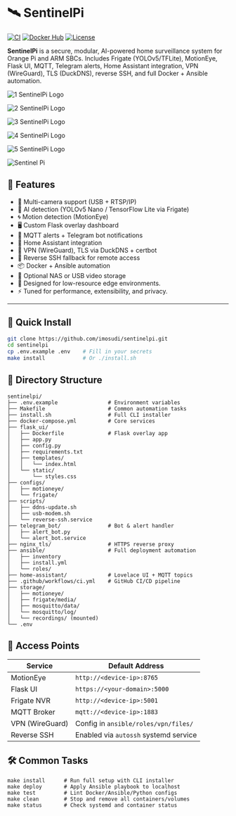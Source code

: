 
# 🛰️ SentinelPi

[![CI](https://github.com/imosudi/sentinelpi/actions/workflows/ci.yml/badge.svg)](https://github.com/imosudi/sentinelpi/actions)
[![Docker Hub](https://img.shields.io/docker/pulls/imosudi/flask-ui?label=flask-ui)](https://hub.docker.com/r/imosudi/flask-ui)
[![License](https://img.shields.io/github/license/imosudi/sentinelpi)](LICENSE)

**SentinelPi** is a secure, modular, AI-powered home surveillance system for Orange Pi and ARM SBCs. Includes Frigate (YOLOv5/TFLite), MotionEye, Flask UI, MQTT, Telegram alerts, Home Assistant integration, VPN (WireGuard), TLS (DuckDNS), reverse SSH, and full Docker + Ansible automation.



![1 SentinelPi Logo](https://raw.githubusercontent.com/imosudi/SentinelPi/main/SentinelPiLogo.jpeg)

![2 SentinelPi Logo](raw.githubusercontent.com/imosudi/SentinelPi/main/images/SentinelPiLogo.jpeg)

![3 SentinelPi Logo](raw.githubusercontent.com/imosudi/SentinelPi/main/images/SentinelPiLogo.png)

![4 SentinelPi Logo](images/SentinelPiLogo.png)

![5 SentinelPi Logo](images/SentinelPiLogo.jpeg)

<img src="images/SentinelPiLogo.jpeg" alt="Sentinel Pi" />

## 🔧 Features

- 🎥 Multi-camera support (USB + RTSP/IP)
- 🧠 AI detection (YOLOv5 Nano / TensorFlow Lite via Frigate)
- 🌀 Motion detection (MotionEye)
- 🖥️ Custom Flask overlay dashboard
- 🔔 MQTT alerts + Telegram bot notifications
- 🏡 Home Assistant integration
- 🔐 VPN (WireGuard), TLS via DuckDNS + certbot
- 🔁 Reverse SSH fallback for remote access
- 📦 Docker + Ansible automation
- 💾 Optional NAS or USB video storage
- 🔐 Designed for low-resource edge environments.
- ⚡️ Tuned for performance, extensibility, and privacy.

---

## 🚀 Quick Install

```bash
git clone https://github.com/imosudi/sentinelpi.git
cd sentinelpi
cp .env.example .env    # Fill in your secrets
make install            # Or ./install.sh

```

## 📁 Directory Structure

```
sentinelpi/
├── .env.example                # Environment variables
├── Makefile                    # Common automation tasks
├── install.sh                  # Full CLI installer
├── docker-compose.yml          # Core services
├── flask_ui/
│   ├── Dockerfile              # Flask overlay app
│   ├── app.py
│   ├── config.py
│   ├── requirements.txt
│   ├── templates/
│   │   └── index.html
│   └── static/
│       └── styles.css
├── configs/
│   ├── motioneye/
│   └── frigate/
├── scripts/
│   ├── ddns-update.sh
│   ├── usb-modem.sh
│   └── reverse-ssh.service
├── telegram_bot/               # Bot & alert handler
│   ├── alert_bot.py
│   └── alert_bot.service
├── nginx_tls/                  # HTTPS reverse proxy
├── ansible/                    # Full deployment automation
│   ├── inventory
│   ├── install.yml
│   └── roles/
├── home-assistant/             # Lovelace UI + MQTT topics
├── .github/workflows/ci.yml    # GitHub CI/CD pipeline
├── storage/
│   ├── motioneye/
│   ├── frigate/media/
│   ├── mosquitto/data/
│   └── mosquitto/log/
│   └── recordings/ (mounted)
└── .env

```

## 📡 Access Points

| Service         | Default Address                       |
| --------------- | ------------------------------------- |
| MotionEye       | `http://<device-ip>:8765`             |
| Flask UI        | `https://<your-domain>:5000`          |
| Frigate NVR     | `http://<device-ip>:5001`             |
| MQTT Broker     | `mqtt://<device-ip>:1883`             |
| VPN (WireGuard) | Config in `ansible/roles/vpn/files/`  |
| Reverse SSH     | Enabled via `autossh` systemd service |

## 🛠 Common Tasks

```
make install      # Run full setup with CLI installer
make deploy       # Apply Ansible playbook to localhost
make test         # Lint Docker/Ansible/Python configs
make clean        # Stop and remove all containers/volumes
make status       # Check systemd and container status
```



